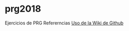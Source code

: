 # prg2018
Ejercicios de PRG
Refererncias
[Uso de la Wiki de Github](https://www.adictosaltrabajo.com/tutoriales/github-wiki/)
